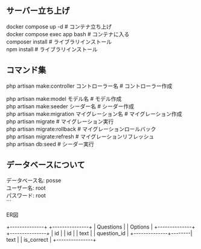 <h2>サーバー立ち上げ</h2>
docker compose up -d # コンテナ立ち上げ <br>
docker compose exec app bash # コンテナに入る <br>
composer install # ライブラリインストール <br>
npm install # ライブラリインストール <br>

<h2>コマンド集</h2>
php artisan make:controller コントローラー名 # コントローラー作成 <br>

php artisan make:model モデル名 # モデル作成 <br>
php artisan make:seeder シーダー名 # シーダー作成 <br>
php artisan make:migration マイグレーション名 # マイグレーション作成 <br>
php artisan migrate # マイグレーション実行 <br>
php artisan migrate:rollback # マイグレーションロールバック <br>
php artisan migrate:refresh # マイグレーションリフレッシュ <br>
php artisan db:seed # シーダー実行 <br>

<h2>データベースについて</h2>
データベース名: posse <br>
ユーザー名: root <br>
パスワード: root <br>
``` <br>

<p>ER図</p>
+--------------+        +---------------+
|   Questions  |        |    Options    |
+--------------+        +---------------+
| id           |        | id            |
| text         |        | question_id   |
+--------------+--------| text          |
                        | is_correct    |
                        +---------------+

